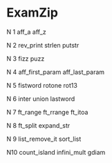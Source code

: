 # ExamZip


N 1 	aff_a			  	aff_z

N 2 	rev_print			strlen			putstr

N 3 	fizz puzz

N 4	aff_first_param	    aff_last_param

N 5 	fistword	rotone				rot13

N 6 	inter				union		lastword
	
N 7	ft_range			ft_rrange		ft_itoa

N 8 	ft_split			expand_str

N 9	list_remove_it	sort_list

N10	count_island		infini_mult		gdiam




